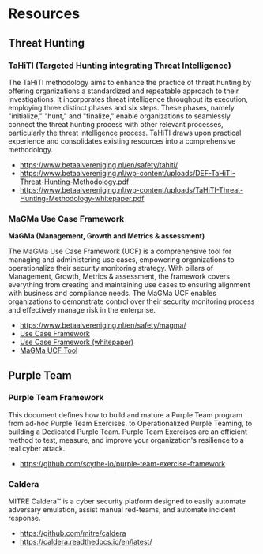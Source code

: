 # Resources

## Threat Hunting

### TaHiTI (Targeted Hunting integrating Threat Intelligence)

The TaHiTI methodology aims to enhance the practice of threat hunting by offering organizations a standardized and repeatable approach to their investigations. It incorporates threat intelligence throughout its execution, employing three distinct phases and six steps. These phases, namely "initialize," "hunt," and "finalize," enable organizations to seamlessly connect the threat hunting process with other relevant processes, particularly the threat intelligence process. TaHiTI draws upon practical experience and consolidates existing resources into a comprehensive methodology.

- https://www.betaalvereniging.nl/en/safety/tahiti/
- https://www.betaalvereniging.nl/wp-content/uploads/DEF-TaHiTI-Threat-Hunting-Methodology.pdf
- https://www.betaalvereniging.nl/wp-content/uploads/TaHiTI-Threat-Hunting-Methodology-whitepaper.pdf

### MaGMa Use Case Framework

**MaGMa (Management, Growth and Metrics & assessment)**

The MaGMa Use Case Framework (UCF) is a comprehensive tool for managing and administering use cases, empowering organizations to operationalize their security monitoring strategy. With pillars of Management, Growth, Metrics & assessment, the framework covers everything from creating and maintaining use cases to ensuring alignment with business and compliance needs. The MaGMa UCF enables organizations to demonstrate control over their security monitoring process and effectively manage risk in the enterprise.

- https://www.betaalvereniging.nl/en/safety/magma/
- [Use Case Framework](https://www.betaalvereniging.nl/wp-content/uploads/FI-ISAC-Use-Case-Framework-Full-Documentation.pdf)
- [Use Case Framework (whitepaper)](https://www.betaalvereniging.nl/wp-content/uploads/FI-ISAC-use-case-framework-verkorte-versie.pdf)
- [MaGMa UCF Tool](https://www.betaalvereniging.nl/wp-content/uploads/Magma-UCF-Tool.xlsx)

## Purple Team

### Purple Team Framework

This document defines how to build and mature a Purple Team program from ad-hoc Purple Team Exercises, to Operationalized Purple Teaming, to building a Dedicated Purple Team. Purple Team Exercises are an efficient method to test, measure, and improve your organization's resilience to a real cyber attack.

- https://github.com/scythe-io/purple-team-exercise-framework

### Caldera

MITRE Caldera™ is a cyber security platform designed to easily automate adversary emulation, assist manual red-teams, and automate incident response.

- https://github.com/mitre/caldera
- https://caldera.readthedocs.io/en/latest/

